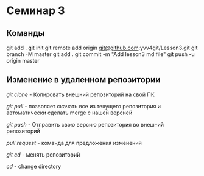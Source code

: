 # Семинар 3



## Команды
git add .
git init
git remote add origin git@github.com:yvv4git/Lesson3.git
git branch -M master
git add .
git commit -m "Add lesson3 md file"
git push -u origin master


## Изменение в удаленном репозитории

*git clone* - Копировать внешний репозиторий на свой ПК

*git pull* - позволяет скачать все  из текущего репозитория и автоматически сделать merge с нашей версией

*git push* - Отправить свою версию репозитория во внешний репозиторий 

*pull request* - команда для предложения изменений

*git cd* - менять репозиторий

*cd* - change directory 